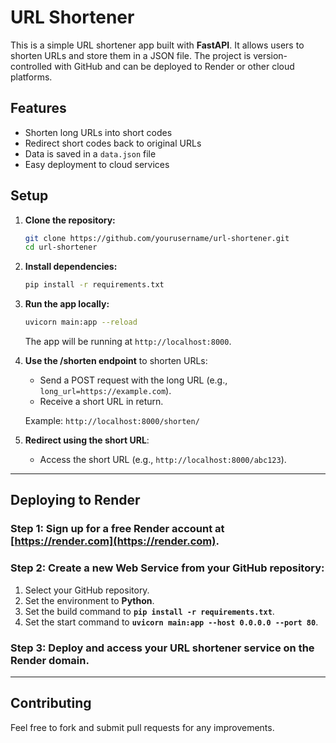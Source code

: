 # URL Shortener

This is a simple URL shortener app built with **FastAPI**. It allows users to shorten URLs and store them in a JSON file. The project is version-controlled with GitHub and can be deployed to Render or other cloud platforms.

## Features

- Shorten long URLs into short codes
- Redirect short codes back to original URLs
- Data is saved in a `data.json` file
- Easy deployment to cloud services

## Setup

1. **Clone the repository:**

    ```bash
    git clone https://github.com/yourusername/url-shortener.git
    cd url-shortener
    ```

2. **Install dependencies:**

    ```bash
    pip install -r requirements.txt
    ```

3. **Run the app locally:**

    ```bash
    uvicorn main:app --reload
    ```

    The app will be running at `http://localhost:8000`.

4. **Use the /shorten endpoint** to shorten URLs:
    - Send a POST request with the long URL (e.g., `long_url=https://example.com`).
    - Receive a short URL in return.

    Example: `http://localhost:8000/shorten/`

5. **Redirect using the short URL**:
    - Access the short URL (e.g., `http://localhost:8000/abc123`).

---

## Deploying to Render

### Step 1: Sign up for a free Render account at [https://render.com](https://render.com).

### Step 2: Create a new **Web Service** from your GitHub repository:
1. Select your GitHub repository.
2. Set the environment to **Python**.
3. Set the build command to **`pip install -r requirements.txt`**.
4. Set the start command to **`uvicorn main:app --host 0.0.0.0 --port 80`**.

### Step 3: Deploy and access your URL shortener service on the Render domain.

---

## Contributing

Feel free to fork and submit pull requests for any improvements.
